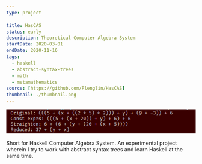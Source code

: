 ```yaml
---
type: project

title: HasCAS
status: early
description: Theoretical Computer Algebra System
startDate: 2020-03-01
endDate: 2020-11-16
tags:
  - haskell
  - abstract-syntax-trees
  - math
  - metamathematics
source: [https://github.com/Plenglin/HasCAS]
thumbnail: ./thumbnail.png
---
```


![a series of reduction steps](./thumbnail.png)

Short for Haskell Computer Algebra System. An experimental project wherein I try to work with abstract syntax trees and learn Haskell at the same time.
